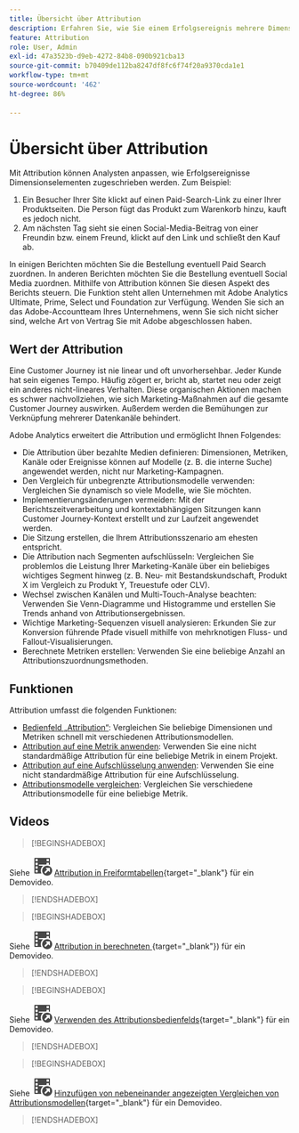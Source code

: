 ```yaml
---
title: Übersicht über Attribution
description: Erfahren Sie, wie Sie einem Erfolgsereignis mehrere Dimensionselemente zuordnen können.
feature: Attribution
role: User, Admin
exl-id: 47a3523b-d9eb-4272-84b8-090b921cba13
source-git-commit: b70409de112ba8247df8fc6f74f20a9370cda1e1
workflow-type: tm+mt
source-wordcount: '462'
ht-degree: 86%

---
```


# Übersicht über Attribution

Mit Attribution können Analysten anpassen, wie Erfolgsereignisse Dimensionselementen zugeschrieben werden. Zum Beispiel:

1. Ein Besucher Ihrer Site klickt auf einen Paid-Search-Link zu einer Ihrer Produktseiten. Die Person fügt das Produkt zum Warenkorb hinzu, kauft es jedoch nicht.
2. Am nächsten Tag sieht sie einen Social-Media-Beitrag von einer Freundin bzw. einem Freund, klickt auf den Link und schließt den Kauf ab.

In einigen Berichten möchten Sie die Bestellung eventuell Paid Search zuordnen. In anderen Berichten möchten Sie die Bestellung eventuell Social Media zuordnen. Mithilfe von Attribution können Sie diesen Aspekt des Berichts steuern. Die Funktion steht allen Unternehmen mit Adobe Analytics Ultimate, Prime, Select und Foundation zur Verfügung. Wenden Sie sich an das Adobe-Accountteam Ihres Unternehmens, wenn Sie sich nicht sicher sind, welche Art von Vertrag Sie mit Adobe abgeschlossen haben.

## Wert der Attribution

Eine Customer Journey ist nie linear und oft unvorhersehbar. Jeder Kunde hat sein eigenes Tempo. Häufig zögert er, bricht ab, startet neu oder zeigt ein anderes nicht-lineares Verhalten. Diese organischen Aktionen machen es schwer nachvollziehen, wie sich Marketing-Maßnahmen auf die gesamte Customer Journey auswirken. Außerdem werden die Bemühungen zur Verknüpfung mehrerer Datenkanäle behindert.

<!--
![Attribution problem](assets/attribution_iq_problem.png)
-->

Adobe Analytics erweitert die Attribution und ermöglicht Ihnen Folgendes:

* Die Attribution über bezahlte Medien definieren: Dimensionen, Metriken, Kanäle oder Ereignisse können auf Modelle (z. B. die interne Suche) angewendet werden, nicht nur Marketing-Kampagnen.
* Den Vergleich für unbegrenzte Attributionsmodelle verwenden: Vergleichen Sie dynamisch so viele Modelle, wie Sie möchten.
* Implementierungsänderungen vermeiden: Mit der Berichtszeitverarbeitung und kontextabhängigen Sitzungen kann Customer Journey-Kontext erstellt und zur Laufzeit angewendet werden.
* Die Sitzung erstellen, die Ihrem Attributionsszenario am ehesten entspricht.
* Die Attribution nach Segmenten aufschlüsseln: Vergleichen Sie problemlos die Leistung Ihrer Marketing-Kanäle über ein beliebiges wichtiges Segment hinweg (z. B. Neu- mit Bestandskundschaft, Produkt X im Vergleich zu Produkt Y, Treuestufe oder CLV).
* Wechsel zwischen Kanälen und Multi-Touch-Analyse beachten: Verwenden Sie Venn-Diagramme und Histogramme und erstellen Sie Trends anhand von Attributionsergebnissen.
* Wichtige Marketing-Sequenzen visuell analysieren: Erkunden Sie zur Konversion führende Pfade visuell mithilfe von mehrknotigen Fluss- und Fallout-Visualisierungen.
* Berechnete Metriken erstellen: Verwenden Sie eine beliebige Anzahl an Attributionszuordnungsmethoden.

## Funktionen

Attribution umfasst die folgenden Funktionen:

* [Bedienfeld „Attribution“](/help/analysis-workspace/c-panels/attribution.md): Vergleichen Sie beliebige Dimensionen und Metriken schnell mit verschiedenen Attributionsmodellen.
* [Attribution auf eine Metrik anwenden](/help/analysis-workspace/visualizations/freeform-table/column-row-settings/column-settings.md): Verwenden Sie eine nicht standardmäßige Attribution für eine beliebige Metrik in einem Projekt.
* [Attribution auf eine Aufschlüsselung anwenden](/help/components/dimensions/t-breakdown-fa.md#apply-attribution-models-to-breakdowns): Verwenden Sie eine nicht standardmäßige Attribution für eine Aufschlüsselung.
* [Attributionsmodelle vergleichen](/help/components/apply-create-metrics.md#compare-metrics-with-different-attribution-models): Vergleichen Sie verschiedene Attributionsmodelle für eine beliebige Metrik.

## Videos


>[!BEGINSHADEBOX]

Siehe ![VideoCheckedOut](/help/assets/icons/VideoCheckedOut.svg) [Attribution in Freiformtabellen](https://video.tv.adobe.com/v/37474?quality=12&learn=on&captions=ger){target="_blank"} für ein Demovideo.

>[!ENDSHADEBOX]


>[!BEGINSHADEBOX]

Siehe ![VideoCheckedOut](/help/assets/icons/VideoCheckedOut.svg) [Attribution in berechneten &#x200B;](https://video.tv.adobe.com/v/41478?quality=12&learn=on&captions=ger){target="_blank"}) für ein Demovideo.

>[!ENDSHADEBOX]


>[!BEGINSHADEBOX]

Siehe ![VideoCheckedOut](/help/assets/icons/VideoCheckedOut.svg) [Verwenden des Attributionsbedienfelds](https://video.tv.adobe.com/v/37477?quality=12&learn=on&captions=ger){target="_blank"} für ein Demovideo.

>[!ENDSHADEBOX]


>[!BEGINSHADEBOX]

Siehe ![VideoCheckedOut](/help/assets/icons/VideoCheckedOut.svg) [Hinzufügen von nebeneinander angezeigten Vergleichen von Attributionsmodellen](https://video.tv.adobe.com/v/327794?quality=12&learn=on&captions=ger){target="_blank"} für ein Demovideo.

>[!ENDSHADEBOX]

